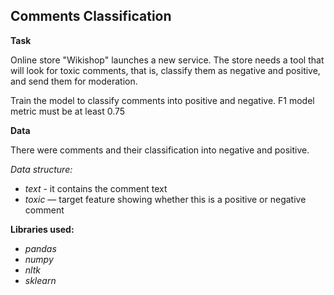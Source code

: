 ## Comments Classification 

**Task**

Online store "Wikishop" launches a new service. The store needs a tool that will look for toxic comments, that is, classify them as negative and positive, and send them for moderation.

Train the model to classify comments into positive and negative. F1 model metric must be at least 0.75

**Data**

There were comments and their classification into negative and positive.

*Data structure:*

- *text* - it contains the comment text
- *toxic* — target feature showing whether this is a positive or negative comment

**Libraries used:**

- *pandas*
- *numpy*
- *nltk*
- *sklearn*
